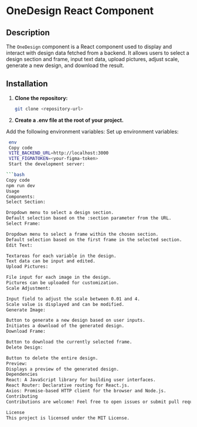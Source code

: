 # OneDesign React Component

## Description

The `OneDesign` component is a React component used to display and interact with design data fetched from a backend. It allows users to select a design section and frame, input text data, upload pictures, adjust scale, generate a new design, and download the result.

## Installation

1. **Clone the repository:**

   ```bash
   git clone <repository-url>

   ```

2. **Create a .env file at the root of your project.**

Add the following environment variables:
Set up environment variables:

````bash
 env
 Copy code
 VITE_BACKEND_URL=http://localhost:3000
 VITE_FIGMATOKEN=<your-figma-token>
 Start the development server:

```bash
Copy code
npm run dev
Usage
Components:
Select Section:

Dropdown menu to select a design section.
Default selection based on the :section parameter from the URL.
Select Frame:

Dropdown menu to select a frame within the chosen section.
Default selection based on the first frame in the selected section.
Edit Text:

Textareas for each variable in the design.
Text data can be input and edited.
Upload Pictures:

File input for each image in the design.
Pictures can be uploaded for customization.
Scale Adjustment:

Input field to adjust the scale between 0.01 and 4.
Scale value is displayed and can be modified.
Generate Image:

Button to generate a new design based on user inputs.
Initiates a download of the generated design.
Download Frame:

Button to download the currently selected frame.
Delete Design:

Button to delete the entire design.
Preview:
Displays a preview of the generated design.
Dependencies
React: A JavaScript library for building user interfaces.
React Router: Declarative routing for React.js.
Axios: Promise-based HTTP client for the browser and Node.js.
Contributing
Contributions are welcome! Feel free to open issues or submit pull requests.

License
This project is licensed under the MIT License.
````
